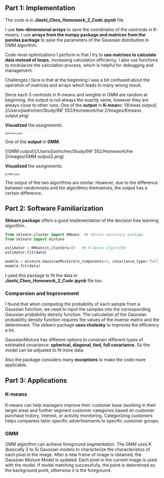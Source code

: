 ## Part 1: Implementation

The code is in ***Jiashi_Chen_Homework_2_Code.ipynb*** file.

I use **two-dimensional arrays** to save the coordinates of the centroids in K-means. I use **arrays from the numpy package and matrices from the pandas package** to save the parameters of the Gaussian distribution in GMM algorithm.

Code-level optimizations I perform is that I try to **use matrixes to calculate data instead of loops**, increasing calculation efficiency. I also use functions to modularize the calculation process, which is helpful for debugging and management.

Challenges I face is that at the beginning I was a bit confused about the operation of matrices and arrays which leads to many wrong result. 

Since each 3 centroids in K-means and weights in GMM are random at beginning, the output is not always the exactly same, however they are always close to other runs. 
One of the **output** in **K-mean**s:
![Kmeas output](/Users/jiashichen/Study/INF 552/Homework/hw 2/images/Kmeans output.png)

**Visualized** the assignments:

<img src="/Users/jiashichen/Study/INF 552/Homework/hw 2/images/Kmeans graph.png" alt="Kmeans graph" style="zoom:50%;" />

One of the **output** in **GMM**:

![GMM output](/Users/jiashichen/Study/INF 552/Homework/hw 2/images/GMM output2.png)

**Visualized** the assignments:

<img src="/Users/jiashichen/Study/INF 552/Homework/hw 2/images/GMM graph2.png" alt="GMM graph" style="zoom:50%;" />

The output of the two algorithms are similar. However, due to the difference between randomness and the algorithms themselves, the output has a certain difference.

## Part 2: Software Familiarization

**Sklearn package** offers a good implementation of the decision tree learning algorithm.

```python
from sklearn.cluster import KMeans  ## obtain necessary package
from sklearn import mixture

estimator = KMeans(n_clusters=3)   ## K-means algorithm
estimator.fit(data)

modele = mixture.GaussianMixture(n_components=3, covariance_type='full')   ##GMM
modele.fit(data)
```

I used this package to fit the data in  ***Jiashi_Chen_Homework_2_Code.ipynb*** file too.

### Comparsion and Improvement

I found that when computing the probability of each sample from a Gaussian function, we need to input the samples into the corresponding Gaussian probability density function. The calculation of the Gaussian probability density function requires the values of the inverse matrix and the determinant. The sklearn package **uses cholesky** to improves the efficiency a lot. 

GaussianMixture has different options to constrain different types of estimated covariance: **spherical, diagonal, tied, full covariance.** So the model can be adjusted to fit more data.

Also the package considers many **exceptions** to make the code more applicable.

## Part 3: Applications

### K-means

K-means can help managers improve their customer base (working in their target area) and further segment customer categories based on customer purchase history, interest, or activity monitoring. Categorizing customers helps companies tailor specific advertisements to specific customer groups.

### GMM

GMM algorithm can achieve foreground segmentation. The GMM uses K (basically 3 to 5) Gaussian models to characterize the characteristics of each pixel in the image. After a new frame of image is obtained, the Gaussian Mixture Model is updated. Each pixel in the current image is used with the model. If model matching successfully, the point is determined as the background point, otherwise it is the foreground.